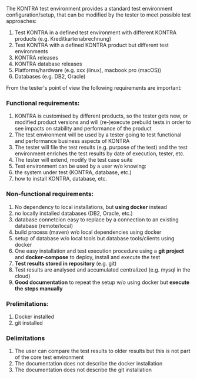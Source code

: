 The KONTRA test environment provides a standard test environment configuration/setup, that can be modified by the tester to meet possible test approaches:

1. Test KONTRA in a defined test environment with different KONTRA products (e.g. Kreditkartenabrechnung)
2. Test KONTRA with a defined KONTRA product but different test environments
  1. KONTRA releases
  2. KONTRA database releases
  3. Platforms/hardware (e.g. xxx (linux), macbook pro (macOS))
  4. Databases (e.g. DB2, Oracle)

From the tester's point of view the following requirements are important:

### **Functional requirements**:

1. KONTRA is customised by different products, so the tester gets new, or modified product versions and will (re-)execute prebuild tests in order to see impacts on stability and performance of the product
2. The test environment will be used by a tester going to test functional and performance business aspects of KONTRA
3. The tester will file the test results (e.g. purpose of the test) and the test environment enriches the test results by date of execution, tester, etc.
4. The tester will extend, modify the test case suite
5. Test environment can be used by a user w/o knowing:
  1. the system under test (KONTRA, database, etc.)
  2. how to install KONTRA, database, etc.

### **Non-functional requirements:**

1. No dependency to local installations, but **using docker** instead
  1. no locally installed databases (DB2, Oracle, etc.)
  2. database connetcion easy to replace by a connection to an existing database (remote/local)
  3. build process (maven) w/o local dependencies using docker
  4. setup of database w/o local tools but database tools/clients using docker
2. One easy installation and test execution procedure using a **git project** and **docker-compose** to deploy, install and execute the test
3. **Test results stored in repository** (e.g. git)
4. Test results are analysed and accumulated centralized (e.g. mysql in the cloud)
5. **Good documentation** to repeat the setup w/o using docker but **execute the** **steps manually**

### **Prelimitations:**

1. Docker installed
2. git installed

### **Delimitations**

1. The user can compare the test results to older results but this is not part of the core test environment
2. The documentation does not describe the docker installation
3. The documentation does not describe the git installation